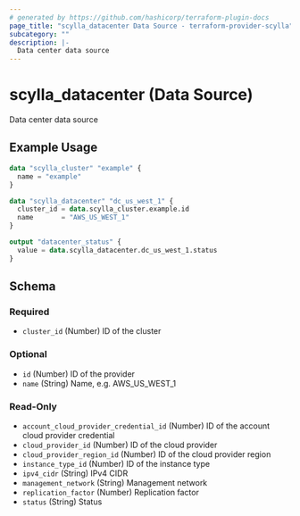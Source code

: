 ```yaml
---
# generated by https://github.com/hashicorp/terraform-plugin-docs
page_title: "scylla_datacenter Data Source - terraform-provider-scylla"
subcategory: ""
description: |-
  Data center data source
---
```


# scylla_datacenter (Data Source)

Data center data source

## Example Usage

```terraform
data "scylla_cluster" "example" {
  name = "example"
}

data "scylla_datacenter" "dc_us_west_1" {
  cluster_id = data.scylla_cluster.example.id
  name       = "AWS_US_WEST_1"
}

output "datacenter_status" {
  value = data.scylla_datacenter.dc_us_west_1.status
}
```

<!-- schema generated by tfplugindocs -->
## Schema

### Required

- `cluster_id` (Number) ID of the cluster

### Optional

- `id` (Number) ID of the provider
- `name` (String) Name, e.g. AWS_US_WEST_1

### Read-Only

- `account_cloud_provider_credential_id` (Number) ID of the account cloud provider credential
- `cloud_provider_id` (Number) ID of the cloud provider
- `cloud_provider_region_id` (Number) ID of the cloud provider region
- `instance_type_id` (Number) ID of the instance type
- `ipv4_cidr` (String) IPv4 CIDR
- `management_network` (String) Management network
- `replication_factor` (Number) Replication factor
- `status` (String) Status


